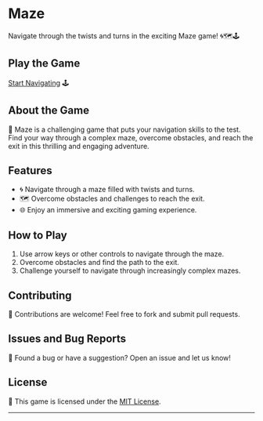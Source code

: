 # Maze

Navigate through the twists and turns in the exciting Maze game! 🌀🗺️🕹️

## Play the Game

[Start Navigating](https://aryan0-1maurya.github.io/maze/) 🕹️

## About the Game

📜 Maze is a challenging game that puts your navigation skills to the test. Find your way through a complex maze, overcome obstacles, and reach the exit in this thrilling and engaging adventure.

## Features

- 🌀 Navigate through a maze filled with twists and turns.
- 🗺️ Overcome obstacles and challenges to reach the exit.
- 🌐 Enjoy an immersive and exciting gaming experience.

## How to Play

1. Use arrow keys or other controls to navigate through the maze.
2. Overcome obstacles and find the path to the exit.
3. Challenge yourself to navigate through increasingly complex mazes.

## Contributing

🤝 Contributions are welcome! Feel free to fork and submit pull requests.

## Issues and Bug Reports

🐛 Found a bug or have a suggestion? Open an issue and let us know!

## License

📄 This game is licensed under the [MIT License](LICENSE).

---
